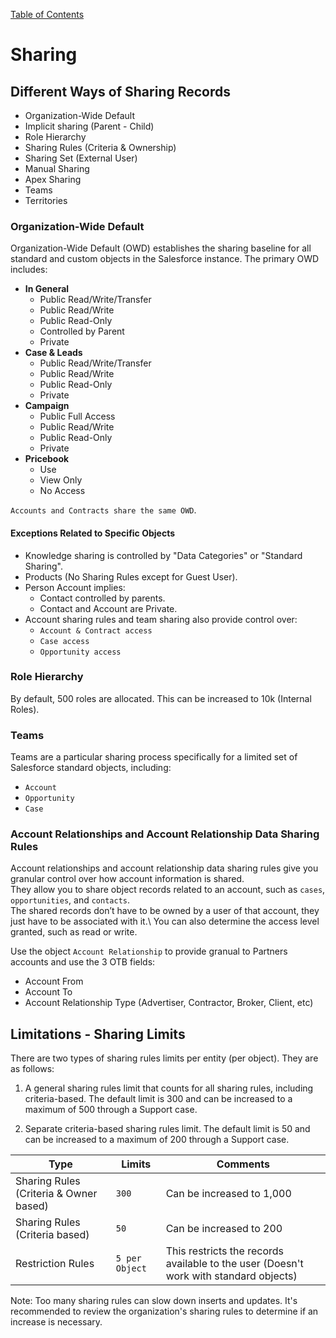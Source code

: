 [Table of Contents](../Documentation.md)

# Sharing

## Different Ways of Sharing Records
- Organization-Wide Default
- Implicit sharing (Parent - Child)
- Role Hierarchy
- Sharing Rules (Criteria & Ownership)
- Sharing Set (External User)
- Manual Sharing
- Apex Sharing
- Teams
- Territories

### Organization-Wide Default
Organization-Wide Default (OWD) establishes the sharing baseline for all standard and custom objects in the Salesforce instance. The primary OWD includes:
- **In General**
    - Public Read/Write/Transfer
    - Public Read/Write
    - Public Read-Only
    - Controlled by Parent
    - Private
- **Case & Leads**
    - Public Read/Write/Transfer
    - Public Read/Write
    - Public Read-Only
    - Private
- **Campaign**
    - Public Full Access
    - Public Read/Write
    - Public Read-Only
    - Private
- **Pricebook**
    - Use
    - View Only
    - No Access

`Accounts and Contracts share the same OWD`.

#### Exceptions Related to Specific Objects

- Knowledge sharing is controlled by "Data Categories" or "Standard Sharing".
- Products (No Sharing Rules except for Guest User).
- Person Account implies:
    - Contact controlled by parents.
    - Contact and Account are Private.
- Account sharing rules and team sharing also provide control over:
    - `Account & Contract access`
    - `Case access`
    - `Opportunity access`

### Role Hierarchy
By default, 500 roles are allocated. This can be increased to 10k (Internal Roles).

### Teams
Teams are a particular sharing process specifically for a limited set of Salesforce standard objects, including:
- `Account`
- `Opportunity`
- `Case`

### Account Relationships and Account Relationship Data Sharing Rules
Account relationships and account relationship data sharing rules give you granular control over how account information is shared.\
They allow you to share object records related to an account, such as `cases`, `opportunities`, and `contacts`.\
The shared records don’t have to be owned by a user of that account, they just have to be associated with it.\ 
You can also determine the access level granted, such as read or write.

Use the object `Account Relationship` to provide granual to Partners accounts and use the 3 OTB fields:
- Account From
- Account To
- Account Relationship Type (Advertiser, Contractor, Broker, Client, etc)

## Limitations - Sharing Limits

There are two types of sharing rules limits per entity (per object). They are as follows:

1. A general sharing rules limit that counts for all sharing rules, including criteria-based. The default limit is 300 and can be increased to a maximum of 500 through a Support case.

2. Separate criteria-based sharing rules limit. The default limit is 50 and can be increased to a maximum of 200 through a Support case.

| Type | Limits | Comments |
|------|--------|----------|
| Sharing Rules (Criteria & Owner based) | `300` | Can be increased to 1,000 |
| Sharing Rules (Criteria based) | `50` | Can be increased to 200 |
| Restriction Rules | `5 per Object` | This restricts the records available to the user (Doesn't work with standard objects) |

Note: Too many sharing rules can slow down inserts and updates. It's recommended to review the organization's sharing rules to determine if an increase is necessary.